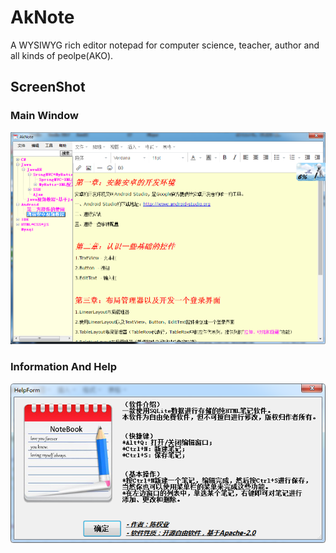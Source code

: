 # AkNote
A WYSIWYG rich editor notepad for computer science, teacher, author and all kinds of peolpe(AKO).

## ScreenShot
### Main Window
![main_window](https://github.com/AiziChen/AkNote/blob/master/screenshot/screenshot_main2.png)
### Information And Help
![information](https://github.com/AiziChen/AkNote/blob/master/screenshot/screenshot_inf.png)
